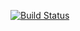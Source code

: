 [![Build Status](https://travis-ci.org/faloi/apo-core-mirror.svg)](https://travis-ci.org/faloi/apo-core-mirror)
